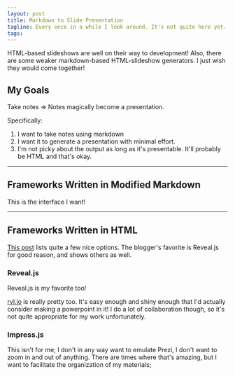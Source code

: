 ```yaml
---
layout: post
title: Markdown to Slide Presentation
tagline: Every once in a while I look around. It's not quite here yet.
tags:
---
```


HTML-based slideshows are well on their way to development! Also, there are some weaker markdown-based HTML-slideshow generators. I just wish they would come together!

## My Goals

Take notes => Notes magically become a presentation.

Specifically:
1. I want to take notes using markdown
2. I want it to generate a presentation with minimal effort.
3. I'm not picky about the output as long as it's presentable. It'll probably be HTML and that's okay.

---
## Frameworks Written in Modified Markdown 
This is the interface I want!

---
## Frameworks Written in HTML

[This post](http://www.sitepoint.com/5-free-html5-presentation-systems/)
lists quite a few nice options. The blogger's favorite is Reveal.js for
good reason, and shows others as well.

### Reveal.js
Reveal.js is my favorite too!

[rvl.io](www.rvl.io) is really pretty too. It's easy enough and shiny
enough that I'd actually consider making a powerpoint in it! I do a lot
of collaboration though, so it's not quite appropriate for my work
unfortunately.

### Impress.js
This isn't for me; I don't in any way want to emulate Prezi, I don't
want to zoom in and out of anything. There are times where that's
amazing, but I want to facilitate the organization of my materials; 
